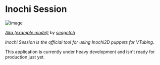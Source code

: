 # Inochi Session
![image](https://user-images.githubusercontent.com/7032834/181119161-f83e8e57-2f9e-409f-90bd-1b1b9c047bcc.png)

_[Aka (example model)](https://github.com/Inochi2D/example-models#aka) by [seagetch](https://twitter.com/seagetch)_

*Inochi Session is the official tool for using Inochi2D puppets for VTubing.*

This application is currently under heavy development and isn't ready for production just yet.
